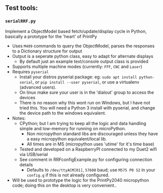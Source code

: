 ## Test tools:

### `serialRRF.py`
Implement a ObjectModel based fetch/update/display cycle in Python, basically a prototype for the 'heart' of PrintPy
* Uses `M409` commands to query the ObjectModel, parses the responses to a Dictionary structure for output
* Output is a seperate python class, easy to adapt for alternate displays
  * By default just an example text/console output class is provided
* Supports multiple machine modes (currently: `FFF`, `CNC` and `Laser`)
* Requires `pyserial`
  * Install your distros pyserial package: eg: `sudo apt install python-serial`, or `pip install --user pyserial`, or use a virtualenv (advanced users).
  * On linux make sure your user is in the 'dialout' group to access the devices
  * There is no reason why this wont run on Windows, but I have not tried this. You will need a Python 3 install with pyserial, and change the device path to the windows equivalent.
* Notes:
  * CPython; but I am trying to keep all the logic and data handling simple and low-memory for running on microPython.
    * Non micropython standard libs are discouraged unless they have a easy micropython equivalent/local lib.
    * All times are in MS (micropython uses 'utime' for it's time base)
  * Tested and developed on a RaspberryPI connected to my Duet2 wifi via USB/serial
  * See comment in RRFconfigExample.py for configuring connection details
    * Defaults to `/dev/ttyACM[01]`, `57600` baud; use `M575 P0 S2` in your `config.g` if this is not already configured.
* Will be used to prototype the logic for the PrintPy2040 micropython code; doing this on the desktop is very convenient..
